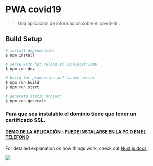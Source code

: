 # PWA covid19

> Una aplicacion de informacion sobre el covid-19 . 

## Build Setup

```bash
# install dependencies
$ npm install

# serve with hot reload at localhost:3000
$ npm run dev

# build for production and launch server
$ npm run build
$ npm run start

# generate static project
$ npm run generate
```

### Para que sea instalable el dominio  tiene que tener un certificado SSL.
#### [DEMO DE LA APLICACIÓN - PUEDE INSTALARSE EN LA PC O EN EL TELEFONO](https://covid19-pe.tk/)

For detailed explanation on how things work, check out [Nuxt.js docs](https://nuxtjs.org).

![](https://raw.githubusercontent.com/hebertdev1/CLIENT-API-COVID19-nuxtJS-/master/clientcovid.png)


